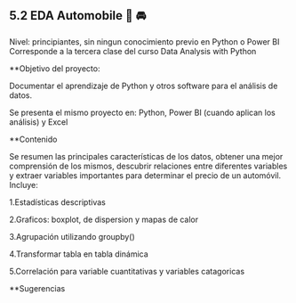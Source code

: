 ## 5.2 EDA Automobile 🚗 🚘

Nivel: principiantes, sin ningun conocimiento previo en Python o Power BI Corresponde a la tercera clase del curso Data Analysis with Python

**Objetivo del proyecto:

Documentar el aprendizaje de Python y otros software para el análisis de datos.

Se presenta el mismo proyecto en: Python, Power BI (cuando aplican los análisis) y Excel

**Contenido

Se resumen las principales características de los datos, obtener una mejor comprensión de los mismos, descubrir relaciones entre diferentes variables y extraer variables importantes para determinar el precio de un automóvil. Incluye:

1.Estadísticas descriptivas

2.Graficos: boxplot, de dispersion y mapas de calor

3.Agrupación utilizando groupby()

4.Transformar tabla en tabla dinámica

5.Correlación para variable cuantitativas y variables catagoricas

**Sugerencias 

